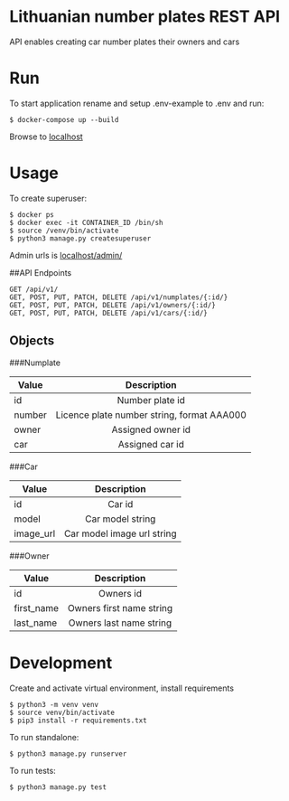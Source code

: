 # Lithuanian number plates REST API

API enables creating car number plates their owners and cars

# Run

To start application rename and setup .env-example to .env and run:

    $ docker-compose up --build
    
Browse to [localhost](localhost)

# Usage

To create superuser:

    $ docker ps
    $ docker exec -it CONTAINER_ID /bin/sh
    $ source /venv/bin/activate
    $ python3 manage.py createsuperuser

Admin urls is [localhost/admin/](localhost/admin/)
    
##API Endpoints

    GET /api/v1/
    GET, POST, PUT, PATCH, DELETE /api/v1/numplates/{:id/}
    GET, POST, PUT, PATCH, DELETE /api/v1/owners/{:id/}
    GET, POST, PUT, PATCH, DELETE /api/v1/cars/{:id/}

## Objects

###Numplate

| Value  | Description                                |
| ------ |:------------------------------------------:|
| id     | Number plate id                            |
| number | Licence plate number string, format AAA000 |
| owner  | Assigned owner id                          |
| car    | Assigned car id                            |

###Car

| Value     | Description                |
| --------- |:--------------------------:|
| id        | Car id                     |
| model     | Car model string           |
| image_url | Car model image url string |

###Owner

| Value      | Description              |
| ---------- |:------------------------:|
| id         | Owners id                |
| first_name | Owners first name string |
| last_name  | Owners last name string  |

# Development

Create and activate virtual environment, install requirements

    $ python3 -m venv venv
    $ source venv/bin/activate
    $ pip3 install -r requirements.txt
    
To run standalone:

    $ python3 manage.py runserver

To run tests:

    $ python3 manage.py test
